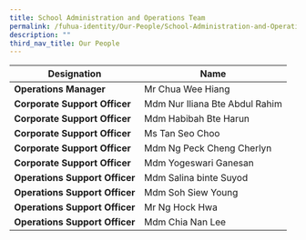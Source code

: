 ```yaml
---
title: School Administration and Operations Team
permalink: /fuhua-identity/Our-People/School-Administration-and-Operations-Team/
description: ""
third_nav_title: Our People
---
```

| Designation      | Name           |
|---------------------------------|----------------------------|
| **Operations Manager**          |  Mr Chua Wee Hiang         |
| **Corporate Support Officer**  | Mdm Nur Iliana Bte Abdul Rahim |
| **Corporate Support Officer**  | Mdm Habibah Bte Harun      |
| **Corporate Support Officer**  | Ms Tan Seo Choo            |
| **Corporate Support Officer**   |  Mdm Ng Peck Cheng Cherlyn          |
| **Corporate Support Officer**   |  Mdm Yogeswari Ganesan       |
| **Operations Support Officer**  | Mdm Salina binte Suyod     |
| **Operations Support Officer** | Mdm Soh Siew Young         |
| **Operations Support Officer**  | Mr Ng Hock Hwa             |
| **Operations Support Officer**  | Mdm Chia Nan Lee             |